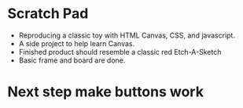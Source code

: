 # Scratch Pad

* Reproducing a classic toy with HTML Canvas, CSS, and javascript.
* A side project to help learn Canvas. 
* Finished product should resemble a classic red Etch-A-Sketch
* Basic frame and board are done.

# Next step make buttons work
